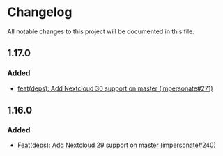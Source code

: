 # Changelog
All notable changes to this project will be documented in this file.

## 1.17.0

### Added

* [feat(deps): Add Nextcloud 30 support on master (impersonate#271)](https://github.com/nextcloud/impersonate/pull/271)

## 1.16.0

### Added

* [Feat(deps): Add Nextcloud 29 support on master (impersonate#240)](https://github.com/nextcloud/impersonate/pull/240)
